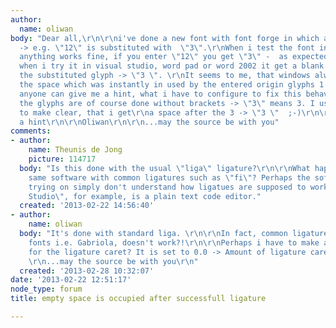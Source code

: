 ```yaml
---
author:
  name: oliwan
body: "Dear all,\r\n\r\ni've done a new font with font forge in which a ligature happens
  -> e.g. \"12\" is substituted with  \"3\".\r\nWhen i test the font in Adobe indesign
  anything works fine, if you enter \"12\" you get \"3\" -  as expected.\r\n\r\nBut
  when i try it in visual studio, word pad or word 2002 it get a blank space after
  the substituted glyph -> \"3 \". \r\nIt seems to me, that windows always occpuies
  the space which was instantly in used by the entered origin glyphs 1 and 2.\r\n\r\nPerhaps
  anyone can give me a hint, what i have to configure to fix this behaviour. \r\n\r\nHINT:
  the glyphs are of course done without brackets -> \"3\" means 3. I used brackets
  to make clear, that i get\r\na space after the 3 -> \"3 \"  ;-)\r\n\r\nhope for
  a hint\r\n\r\nOliwan\r\n\r\n...may the source be with you"
comments:
- author:
    name: Theunis de Jong
    picture: 114717
  body: "Is this done with the usual \"liga\" ligature?\r\n\r\nWhat happens with the
    same software with common ligatures such as \"fi\"? Perhaps the software you are
    trying on simply don't understand how ligatues are supposed to work. \"Visual
    Studio\", for example, is a plain text code editor."
  created: '2013-02-22 14:56:40'
- author:
    name: oliwan
  body: "It's done with standard liga. \r\n\r\nIn fact, common ligatures within other
    fonts i.e. Gabriola, doesn't work?!\r\n\r\nPerhaps i have to make a specific configuration
    for the ligature caret? It is set to 0.0 -> Amount of ligature caret is 1.\r\n\r\nOliwan
    \r\n...may the source be with you\r\n"
  created: '2013-02-28 10:32:07'
date: '2013-02-22 12:51:17'
node_type: forum
title: empty space is occupied after successfull ligature

---
```

